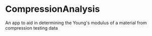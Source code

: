 # CompressionAnalysis
An app to aid in determining the Young's modulus of a material from compression testing data
